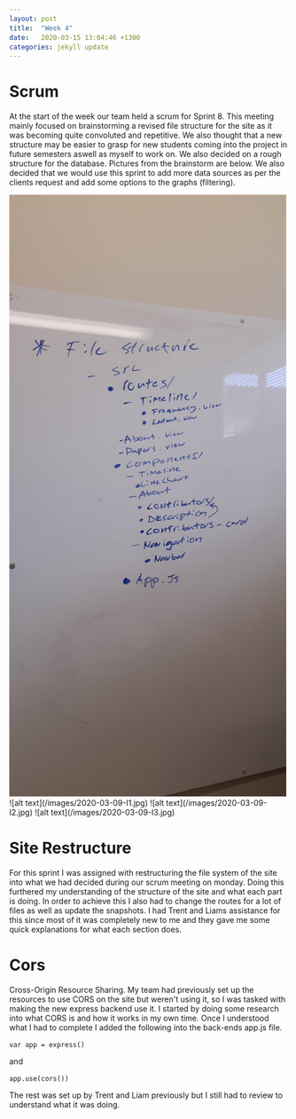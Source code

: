 ```yaml
---
layout: post
title:  "Week 4"
date:   2020-03-15 13:04:46 +1300
categories: jekyll update
---
```


# Scrum

At the start of the week our team held a scrum for Sprint 8. This meeting mainly focused on brainstorming a revised file structure for the site as it was becoming quite convoluted and repetitive. We also thought that a new structure may be easier to grasp for new students coming into the project in future semesters aswell as myself to work on. We also decided on a rough structure for the database. Pictures from the brainstorm are below. We also decided that we would use this sprint to add more data sources as per the clients request and add some options to the graphs (filtering).

<a href="images/2020-03-09-I1.jpg">
    <img src="images/2020-03-09-I1.jpg" alt="image" width="500"/>
 </a>
![alt text](/images/2020-03-09-I1.jpg)
![alt text](/images/2020-03-09-I2.jpg)
![alt text](/images/2020-03-09-I3.jpg)

# Site Restructure

For this sprint I was assigned with restructuring the file system of the site into what we had decided during our scrum meeting on monday. Doing this furthered my understanding of the structure of the site and what each part is doing. In order to achieve this I also had to change the routes for a lot of files as well as update the snapshots. I had Trent and Liams assistance for this since most of it was completely new to me and they gave me some quick explanations for what each section does.

# Cors

Cross-Origin Resource Sharing. My team had previously set up the resources to use CORS on the site but weren't using it, so I was tasked with making the new express backend use it. I started by doing some research into what CORS is and how it works in my own time. Once I understood what I had to complete I added the following into the back-ends app.js file.
```
var app = express()
```
and
```
app.use(cors())
```
 The rest was set up by Trent and Liam previously but I still had to review to understand what it was doing.